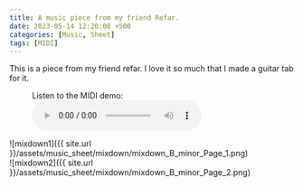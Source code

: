 ```yaml
---
title: A music piece from my friend Refar.
date: 2023-05-14 12:20:00 +500
categories: [Music, Sheet]
tags: [MIDI]
---
```


This is a piece from my friend refar. I love it so much that I made a guitar tab for it.
<figure>
    <figcaption>Listen to the MIDI demo:</figcaption>
    <audio
        controls
        src="https://puar-playground.github.io/assets/audio/mixdown_B_minor.mp3">
            <a href="https://puar-playground.github.io/assets/audio/mixdown_B_minor.mp3">
                audio
            </a>
    </audio>
</figure>

![mixdown1]({{ site.url }}/assets/music_sheet/mixdown/mixdown_B_minor_Page_1.png)<br /> 
![mixdown2]({{ site.url }}/assets/music_sheet/mixdown/mixdown_B_minor_Page_2.png)

<!-- Open in new tab <a href="http://127.0.0.1:4000/assets/audio/mixdown_B_minor.mp3" target="_blank">MIDI demo</a>. -->